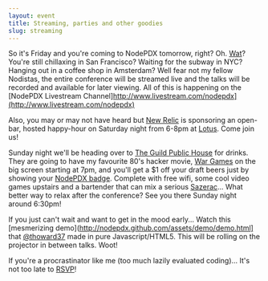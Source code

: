 ```yaml
---
layout: event
title: Streaming, parties and other goodies
slug: streaming
---
```


So it's Friday and you're coming to NodePDX tomorrow, right? Oh. [Wat](https://www.destroyallsoftware.com/talks/wat)? You're still chillaxing in San Francisco? Waiting for the subway in NYC? Hanging out in a coffee shop in Amsterdam? Well fear not my fellow Nodistas, the entire conference will be streamed live and the talks will be recorded and available for later viewing. All of this is happening on the [NodePDX Livestream Channel]http://www.livestream.com/nodepdx](http://www.livestream.com/nodepdx)

Also, you may or may not have heard but [New Relic](http://newrelic.com) is sponsoring an open-bar, hosted happy-hour on Saturday night from 6-8pm at [Lotus](http://www.cegportland.com/lotushttp://www.cegportland.com/lotus). Come join us!

Sunday night we'll be heading over to [The Guild Public House](http://theguildpub.com/) for drinks. They are going to have my favourite 80's hacker movie, [War Games](http://en.wikipedia.org/wiki/WarGames) on the big screen starting at 7pm, and you'll get a $1 off your draft beers just by showing your [NodePDX badge](http://twitpic.com/8i5uty). Complete with free wifi, some cool video games upstairs and a bartender that can mix a serious [Sazerac](http://en.wikipedia.org/wiki/Sazerac)... What better way to relax after the conference? See you there Sunday night around 6:30pm!  

If you just can't wait and want to get in the mood early... Watch this [mesmerizing demo](http://nodepdx.github.com/assets/demo/demo.html] that [@thoward37](https://twitter.com/#!/thoward37) made in pure Javascript/HTML5. This will be rolling on the projector in between talks. Woot!

If you're a procrastinator like me (too much lazily evaluated coding)... It's not too late to [RSVP](http://lanyrd.com/2012/nodepdx/)!
